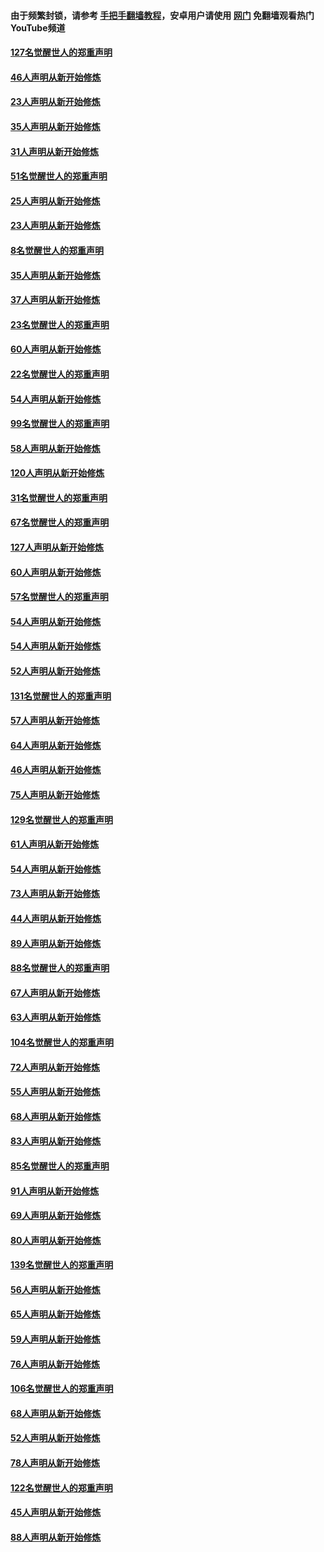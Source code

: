 #### 由于频繁封锁，请参考 [手把手翻墙教程](https://github.com/gfw-breaker/guides/wiki/)，安卓用户请使用 [网门](https://github.com/gfw-breaker/nogfw/blob/master/dl.md?t=02222300) 免翻墙观看热门YouTube频道 

#### [127名觉醒世人的郑重声明](../pages/91/421224.md?t=02222300) 

#### [46人声明从新开始修炼](../pages/91/421203.md?t=02222300) 

#### [23人声明从新开始修炼](../pages/91/421138.md?t=02222300) 

#### [35人声明从新开始修炼](../pages/91/421122.md?t=02222300) 

#### [31人声明从新开始修炼](../pages/91/421081.md?t=02222300) 

#### [51名觉醒世人的郑重声明](../pages/91/421080.md?t=02222300) 

#### [25人声明从新开始修炼](../pages/91/421020.md?t=02222300) 

#### [23人声明从新开始修炼](../pages/91/420884.md?t=02222300) 

#### [8名觉醒世人的郑重声明](../pages/91/420883.md?t=02222300) 

#### [35人声明从新开始修炼](../pages/91/420809.md?t=02222300) 

#### [37人声明从新开始修炼](../pages/91/420766.md?t=02222300) 

#### [23名觉醒世人的郑重声明](../pages/91/420765.md?t=02222300) 

#### [60人声明从新开始修炼](../pages/91/420727.md?t=02222300) 

#### [22名觉醒世人的郑重声明](../pages/91/420726.md?t=02222300) 

#### [54人声明从新开始修炼](../pages/91/420529.md?t=02222300) 

#### [99名觉醒世人的郑重声明](../pages/91/420528.md?t=02222300) 

#### [58人声明从新开始修炼](../pages/91/420198.md?t=02222300) 

#### [120人声明从新开始修炼](../pages/91/420141.md?t=02222300) 

#### [31名觉醒世人的郑重声明](../pages/91/420197.md?t=02222300) 

#### [67名觉醒世人的郑重声明](../pages/91/420140.md?t=02222300) 

#### [127人声明从新开始修炼](../pages/91/420082.md?t=02222300) 

#### [60人声明从新开始修炼](../pages/91/420081.md?t=02222300) 

#### [57名觉醒世人的郑重声明](../pages/91/420080.md?t=02222300) 

#### [54人声明从新开始修炼](../pages/91/419533.md?t=02222300) 

#### [54人声明从新开始修炼](../pages/91/419532.md?t=02222300) 

#### [52人声明从新开始修炼](../pages/91/419531.md?t=02222300) 

#### [131名觉醒世人的郑重声明](../pages/91/419530.md?t=02222300) 

#### [57人声明从新开始修炼](../pages/91/419430.md?t=02222300) 

#### [64人声明从新开始修炼](../pages/91/419429.md?t=02222300) 

#### [46人声明从新开始修炼](../pages/91/419428.md?t=02222300) 

#### [75人声明从新开始修炼](../pages/91/419427.md?t=02222300) 

#### [129名觉醒世人的郑重声明](../pages/91/419426.md?t=02222300) 

#### [61人声明从新开始修炼](../pages/91/419198.md?t=02222300) 

#### [54人声明从新开始修炼](../pages/91/419197.md?t=02222300) 

#### [73人声明从新开始修炼](../pages/91/419196.md?t=02222300) 

#### [44人声明从新开始修炼](../pages/91/419075.md?t=02222300) 

#### [89人声明从新开始修炼](../pages/91/419074.md?t=02222300) 

#### [88名觉醒世人的郑重声明](../pages/91/419195.md?t=02222300) 

#### [67人声明从新开始修炼](../pages/91/419073.md?t=02222300) 

#### [63人声明从新开始修炼](../pages/91/419072.md?t=02222300) 

#### [104名觉醒世人的郑重声明](../pages/91/419071.md?t=02222300) 

#### [72人声明从新开始修炼](../pages/91/418902.md?t=02222300) 

#### [55人声明从新开始修炼](../pages/91/418901.md?t=02222300) 

#### [68人声明从新开始修炼](../pages/91/418900.md?t=02222300) 

#### [83人声明从新开始修炼](../pages/91/418757.md?t=02222300) 

#### [85名觉醒世人的郑重声明](../pages/91/418899.md?t=02222300) 

#### [91人声明从新开始修炼](../pages/91/418756.md?t=02222300) 

#### [69人声明从新开始修炼](../pages/91/418755.md?t=02222300) 

#### [80人声明从新开始修炼](../pages/91/418754.md?t=02222300) 

#### [139名觉醒世人的郑重声明](../pages/91/418753.md?t=02222300) 

#### [56人声明从新开始修炼](../pages/91/418594.md?t=02222300) 

#### [65人声明从新开始修炼](../pages/91/418593.md?t=02222300) 

#### [59人声明从新开始修炼](../pages/91/418592.md?t=02222300) 

#### [76人声明从新开始修炼](../pages/91/418431.md?t=02222300) 

#### [106名觉醒世人的郑重声明](../pages/91/418591.md?t=02222300) 

#### [68人声明从新开始修炼](../pages/91/418430.md?t=02222300) 

#### [52人声明从新开始修炼](../pages/91/418429.md?t=02222300) 

#### [78人声明从新开始修炼](../pages/91/418428.md?t=02222300) 

#### [122名觉醒世人的郑重声明](../pages/91/418427.md?t=02222300) 

#### [45人声明从新开始修炼](../pages/91/418248.md?t=02222300) 

#### [88人声明从新开始修炼](../pages/91/418247.md?t=02222300) 

